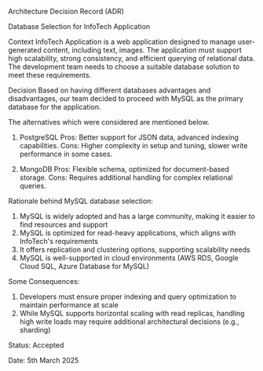 Architecture Decision Record (ADR)

Database Selection for InfoTech Application

Context
InfoTech Application is a web application designed to manage user-generated content, including text, images. The application must support high scalability, strong consistency, and efficient querying of relational data. The development team needs to choose a suitable database solution to meet these requirements.

Decision
Based on having different databases advantages and disadvantages, our team decided to proceed with MySQL as the primary database for the application.

The alternatives which were considered are mentioned below.
1. PostgreSQL
Pros: Better support for JSON data, advanced indexing capabilities.
Cons: Higher complexity in setup and tuning, slower write performance in some cases.

2. MongoDB
Pros: Flexible schema, optimized for document-based storage.
Cons: Requires additional handling for complex relational queries.

Rationale behind MySQL database selection:
1. MySQL is widely adopted and has a large community, making it easier to find resources and support
2. MySQL is optimized for read-heavy applications, which aligns with InfoTech's requirements
3. It offers replication and clustering options, supporting scalability needs
4. MySQL is well-supported in cloud environments (AWS RDS, Google Cloud SQL, Azure Database for MySQL)

Some Consequences:
1. Developers must ensure proper indexing and query optimization to maintain performance at scale
2. While MySQL supports horizontal scaling with read replicas, handling high write loads may require additional architectural decisions (e.g., sharding)

Status:
Accepted

Date:
5th March 2025
